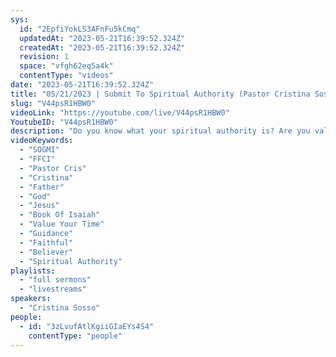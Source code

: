```yaml
---
sys:
  id: "2EpfiYokLS3AFnFu5kCmq"
  updatedAt: "2023-05-21T16:39:52.324Z"
  createdAt: "2023-05-21T16:39:52.324Z"
  revision: 1
  space: "vfgh62eq5a4k"
  contentType: "videos"
date: "2023-05-21T16:39:52.324Z"
title: "05/21/2023 | Submit To Spiritual Authority (Pastor Cristina Sosso)"
slug: "V44psR1HBW0"
videoLink: "https://youtube.com/live/V44psR1HBW0"
YoutubeID: "V44psR1HBW0"
description: "Do you know what your spiritual authority is? Are you valuing you time?  Do you know who to run to when you are in need of something? Our Father is the number one authority in our lives, He comes before yourself and even your spouse. Pastor Cristina hit several important points of what is expected as a believer. We can't allow ourselves to be side tracked by our spouses when our Father gives us instructions. For those of us who are always seeing guidance and seek it through other faithful believers, that way of moving is incorrect if we choose others over our Father. He should be the first we seek when needing guidance. For those of us who are always being pulled, keep in mind that we can not be enablers to those pulling, and that our time is valuable, so don't allow yourself to be consumed with others. This sermon was released at Freedom Fellowship Church International on May 21, 2023 by Pastor Cristina Sosso"
videoKeywords:
  - "SOGMI"
  - "FFCI"
  - "Pastor Cris"
  - "Cristina"
  - "Father"
  - "God"
  - "Jesus"
  - "Book Of Isaiah"
  - "Value Your Time"
  - "Guidance"
  - "Faithful"
  - "Believer"
  - "Spiritual Authority"
playlists:
  - "full sermons"
  - "livestreams"
speakers:
  - "Cristina Sosso"
people:
  - id: "3zLvufAtlKgiiGIaEYs4S4"
    contentType: "people"
---
```

